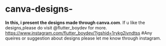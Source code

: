 # canva-designs-
**In this, i present the designs made through canva.com**.
If u like the designs,please do visit @flutter_boydev for more.
https://www.instagram.com/flutter_boydev/?igshid=1rykg2jvndtss
  #Any queires or suggestion about designs please let me know through instagram.
